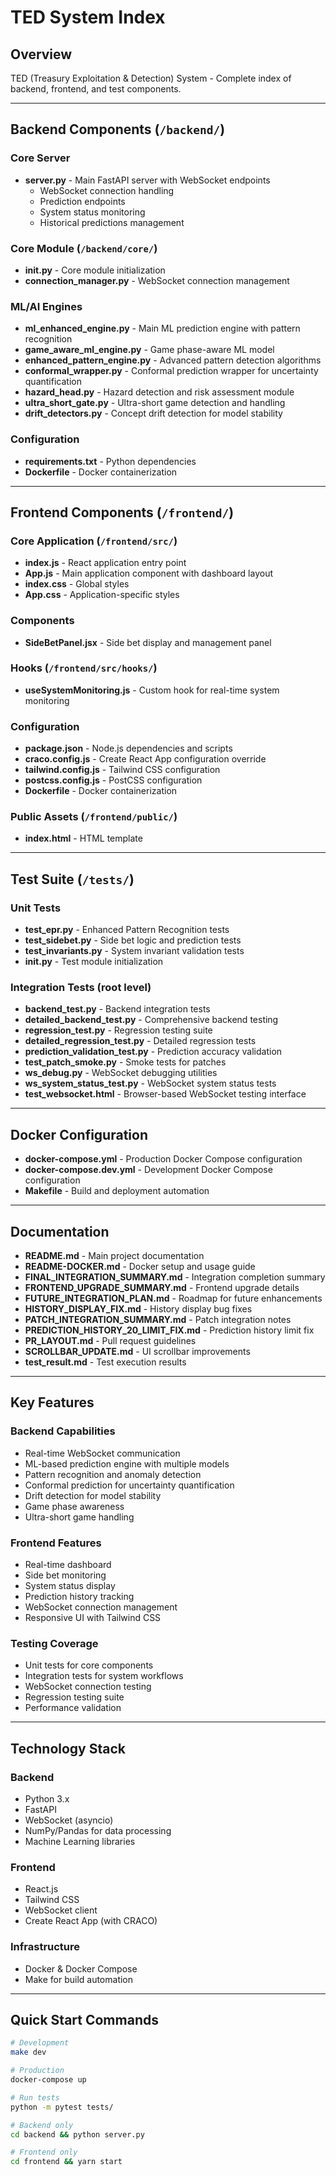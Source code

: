 # TED System Index

## Overview
TED (Treasury Exploitation & Detection) System - Complete index of backend, frontend, and test components.

---

## Backend Components (`/backend/`)

### Core Server
- **server.py** - Main FastAPI server with WebSocket endpoints
  - WebSocket connection handling
  - Prediction endpoints
  - System status monitoring
  - Historical predictions management

### Core Module (`/backend/core/`)
- **__init__.py** - Core module initialization
- **connection_manager.py** - WebSocket connection management

### ML/AI Engines
- **ml_enhanced_engine.py** - Main ML prediction engine with pattern recognition
- **game_aware_ml_engine.py** - Game phase-aware ML model
- **enhanced_pattern_engine.py** - Advanced pattern detection algorithms
- **conformal_wrapper.py** - Conformal prediction wrapper for uncertainty quantification
- **hazard_head.py** - Hazard detection and risk assessment module
- **ultra_short_gate.py** - Ultra-short game detection and handling
- **drift_detectors.py** - Concept drift detection for model stability

### Configuration
- **requirements.txt** - Python dependencies
- **Dockerfile** - Docker containerization

---

## Frontend Components (`/frontend/`)

### Core Application (`/frontend/src/`)
- **index.js** - React application entry point
- **App.js** - Main application component with dashboard layout
- **index.css** - Global styles
- **App.css** - Application-specific styles

### Components
- **SideBetPanel.jsx** - Side bet display and management panel

### Hooks (`/frontend/src/hooks/`)
- **useSystemMonitoring.js** - Custom hook for real-time system monitoring

### Configuration
- **package.json** - Node.js dependencies and scripts
- **craco.config.js** - Create React App configuration override
- **tailwind.config.js** - Tailwind CSS configuration
- **postcss.config.js** - PostCSS configuration
- **Dockerfile** - Docker containerization

### Public Assets (`/frontend/public/`)
- **index.html** - HTML template

---

## Test Suite (`/tests/`)

### Unit Tests
- **test_epr.py** - Enhanced Pattern Recognition tests
- **test_sidebet.py** - Side bet logic and prediction tests
- **test_invariants.py** - System invariant validation tests
- **__init__.py** - Test module initialization

### Integration Tests (root level)
- **backend_test.py** - Backend integration tests
- **detailed_backend_test.py** - Comprehensive backend testing
- **regression_test.py** - Regression testing suite
- **detailed_regression_test.py** - Detailed regression tests
- **prediction_validation_test.py** - Prediction accuracy validation
- **test_patch_smoke.py** - Smoke tests for patches
- **ws_debug.py** - WebSocket debugging utilities
- **ws_system_status_test.py** - WebSocket system status tests
- **test_websocket.html** - Browser-based WebSocket testing interface

---

## Docker Configuration
- **docker-compose.yml** - Production Docker Compose configuration
- **docker-compose.dev.yml** - Development Docker Compose configuration
- **Makefile** - Build and deployment automation

---

## Documentation
- **README.md** - Main project documentation
- **README-DOCKER.md** - Docker setup and usage guide
- **FINAL_INTEGRATION_SUMMARY.md** - Integration completion summary
- **FRONTEND_UPGRADE_SUMMARY.md** - Frontend upgrade details
- **FUTURE_INTEGRATION_PLAN.md** - Roadmap for future enhancements
- **HISTORY_DISPLAY_FIX.md** - History display bug fixes
- **PATCH_INTEGRATION_SUMMARY.md** - Patch integration notes
- **PREDICTION_HISTORY_20_LIMIT_FIX.md** - Prediction history limit fix
- **PR_LAYOUT.md** - Pull request guidelines
- **SCROLLBAR_UPDATE.md** - UI scrollbar improvements
- **test_result.md** - Test execution results

---

## Key Features

### Backend Capabilities
- Real-time WebSocket communication
- ML-based prediction engine with multiple models
- Pattern recognition and anomaly detection
- Conformal prediction for uncertainty quantification
- Drift detection for model stability
- Game phase awareness
- Ultra-short game handling

### Frontend Features
- Real-time dashboard
- Side bet monitoring
- System status display
- Prediction history tracking
- WebSocket connection management
- Responsive UI with Tailwind CSS

### Testing Coverage
- Unit tests for core components
- Integration tests for system workflows
- WebSocket connection testing
- Regression testing suite
- Performance validation

---

## Technology Stack

### Backend
- Python 3.x
- FastAPI
- WebSocket (asyncio)
- NumPy/Pandas for data processing
- Machine Learning libraries

### Frontend
- React.js
- Tailwind CSS
- WebSocket client
- Create React App (with CRACO)

### Infrastructure
- Docker & Docker Compose
- Make for build automation

---

## Quick Start Commands

```bash
# Development
make dev

# Production
docker-compose up

# Run tests
python -m pytest tests/

# Backend only
cd backend && python server.py

# Frontend only
cd frontend && yarn start
```